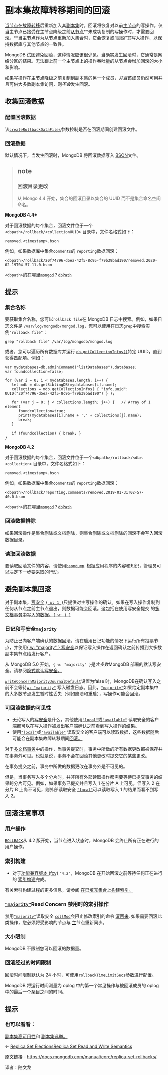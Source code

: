# 副本集故障转移期间的回滚

[当节点在故障转移](https://www.mongodb.com/docs/manual/reference/glossary/#std-term-failover)后重新加入其[副本集](https://www.mongodb.com/docs/manual/reference/glossary/#std-term-replica-set)时，回滚将恢复对以前[主节点](https://www.mongodb.com/docs/manual/reference/glossary/#std-term-primary)的写操作。仅当主节点已接受在主节点降级之前[从节点](https://www.mongodb.com/docs/manual/reference/glossary/#std-term-secondary)**未成功复制的写操作时，才需要回滚。**当主节点作为从节点重新加入集合时，它会恢复或“回滚”其写入操作，以保持数据库与其他节点的一致性。

MongoDB 试图避免回滚，这种情况应该很少见。当确实发生回滚时，它通常是网络分区的结果。无法跟上前一个主节点上的操作吞吐量的从节点会增加回滚的大小和影响。

如果写操作在主节点降级之前复制到副本集的另一个成员，*并且*该成员仍然可用并且可供大多数副本集访问，则*不会*发生回滚。



## 收集回滚数据

### 配置回滚数据

该[`createRollbackDataFiles`](https://www.mongodb.com/docs/manual/reference/parameters/#mongodb-parameter-param.createRollbackDataFiles)参数控制是否在回滚期间创建回滚文件。



### 回滚数据

默认情况下，当发生回滚时，MongoDB 将回滚数据写入 [BSON](https://www.mongodb.com/docs/manual/reference/glossary/#std-term-BSON)文件。

>## note
>
>### 回滚目录更改
>
>从 Mongo 4.4 开始，集合的回滚目录以集合的 UUID 而不是集合命名空间命名。



**MongoDB 4.4+**

对于回滚数据的每个集合，回滚文件位于一个`<dbpath>/rollback/<collectionUUID>` 目录中，文件名格式如下：

```
removed.<timestamp>.bson
```

例如，如果数据库中集合`comments`的 `reporting`数据回滚：

```
<dbpath>/rollback/20f74796-d5ea-42f5-8c95-f79b39bad190/removed.2020-02-19T04-57-11.0.bson
```

`<dbpath>`的[在](https://www.mongodb.com/docs/manual/reference/configuration-options/#mongodb-setting-storage.dbPath)哪里[`mongod`](https://www.mongodb.com/docs/manual/reference/program/mongod/#mongodb-binary-bin.mongod)？[`dbPath`](https://www.mongodb.com/docs/manual/reference/configuration-options/#mongodb-setting-storage.dbPath)



## 提示

### 集合名称

要获取集合名称，您可以`rollback file`在 MongoDB 日志中搜索。例如，如果日志文件是 `/var/log/mongodb/mongod.log`，您可以使用在日志`grep`中搜索实例`"rollback file"`：

```
grep "rollback file" /var/log/mongodb/mongod.log
```

或者，您可以遍历所有数据库并运行 [`db.getCollectionInfos()`](https://www.mongodb.com/docs/manual/reference/method/db.getCollectionInfos/#mongodb-method-db.getCollectionInfos)特定 UUID，直到获得匹配项。例如：

```
var mydatabases=db.adminCommand("listDatabases").databases;
var foundcollection=false;

for (var i = 0; i < mydatabases.length; i++) {
   let mdb = db.getSiblingDB(mydatabases[i].name);
   collections = mdb.getCollectionInfos( { "info.uuid": UUID("20f74796-d5ea-42f5-8c95-f79b39bad190") } );

   for (var j = 0; j < collections.length; j++) {   // Array of 1 element
      foundcollection=true;
      print(mydatabases[i].name + '.' + collections[j].name);
      break;
   }

   if (foundcollection) { break; }
}
```

**MongoDB 4.2**

对于回滚数据的每个集合，回滚文件位于一个`<dbpath>/rollback/<db>.<collection>` 目录中，文件名格式如下：

```
removed.<timestamp>.bson
```

例如，如果数据库中集合`comments`的 `reporting`数据回滚：

```
<dbpath>/rollback/reporting.comments/removed.2019-01-31T02-57-40.0.bson
```

`<dbpath>`的[在](https://www.mongodb.com/docs/manual/reference/configuration-options/#mongodb-setting-storage.dbPath)哪里[`mongod`](https://www.mongodb.com/docs/manual/reference/program/mongod/#mongodb-binary-bin.mongod)？[`dbPath`](https://www.mongodb.com/docs/manual/reference/configuration-options/#mongodb-setting-storage.dbPath)

### 回滚数据排除

如果回滚操作是集合删除或文档删除，则集合删除或文档删除的回滚不会写入回滚数据目录。

### 读取回滚数据

要读取回滚文件的内容，请使用[`bsondump`](https://www.mongodb.com/docs/database-tools/bsondump/#mongodb-binary-bin.bsondump). 根据应用程序的内容和知识，管理员可以决定下一步要采取的行动。



## 避免副本集回滚

对于副本集，[写安全](https://www.mongodb.com/docs/manual/reference/write-concern/) [`{ w: 1 }`](https://www.mongodb.com/docs/manual/reference/write-concern/#mongodb-writeconcern-writeconcern.-number-)只提供对主写操作的确认。如果在写入操作复制到任何从节点之前主节点退出，则数据可能会回滚。这包括在使用写安全提交 的[多文档事务中写入的数据。](https://www.mongodb.com/docs/manual/core/transactions/)[`{ w: 1 }`](https://www.mongodb.com/docs/manual/reference/write-concern/#mongodb-writeconcern-writeconcern.-number-)

### 日记和写安全`majority`

为防止已向客户端确认的数据回滚，请在启用日记功能的情况下运行所有投票节点，并使用[{ w: "majority" } 写安全](https://www.mongodb.com/docs/manual/reference/write-concern/#std-label-wc-w)以保证写入操作在返回确认之前传播到大多数副本集节点给发行客户。

从 MongoDB 5.0 开始，`{ w: "majority" }`是*大多数*MongoDB 部署的默认写安全。请参阅[隐式默认写安全。](https://www.mongodb.com/docs/manual/reference/write-concern/#std-label-wc-default-behavior)

[`writeConcernMajorityJournalDefault`](https://www.mongodb.com/docs/manual/reference/replica-configuration/#mongodb-rsconf-rsconf.writeConcernMajorityJournalDefault)设置为false 时，MongoDB在确认写入之前不会等待[`w: "majority"`](https://www.mongodb.com/docs/manual/reference/write-concern/#mongodb-writeconcern-writeconcern.-majority-) 写入磁盘日志。因此，[`"majority"`](https://www.mongodb.com/docs/manual/reference/write-concern/#mongodb-writeconcern-writeconcern.-majority-)如果给定副本集中的大多数节点发生暂时性丢失（例如崩溃和重启），写操作可能会回滚。

### 可回滚数据的可见性

- 无论写入的[写安全](https://www.mongodb.com/docs/manual/reference/write-concern/)是什么，其他使用[`"local"`](https://www.mongodb.com/docs/manual/reference/read-concern-local/#mongodb-readconcern-readconcern.-local-)或[`"available"`](https://www.mongodb.com/docs/manual/reference/read-concern-available/#mongodb-readconcern-readconcern.-available-) 读取安全的客户端都可以在写入操作被发出客户端确认之前看到写入操作的结果。
- 使用[`"local"`](https://www.mongodb.com/docs/manual/reference/read-concern-local/#mongodb-readconcern-readconcern.-local-)或[`"available"`](https://www.mongodb.com/docs/manual/reference/read-concern-available/#mongodb-readconcern-readconcern.-available-) 读取安全的客户端可以读取数据，这些数据随后可能会在副本集故障转移期间[回滚。](https://www.mongodb.com/docs/manual/core/replica-set-rollbacks/)

对于[多文档事务](https://www.mongodb.com/docs/manual/core/transactions/)中的操作，当事务提交时，事务中所做的所有数据更改都被保存并在事务外可见。也就是说，事务不会在回滚其他更改时提交它的某些更改。

在事务提交之前，事务中所做的数据更改在事务外是不可见的。

但是，当事务写入多个分片时，并非所有外部读取操作都需要等待已提交事务的结果跨分片可见。例如，如果事务已提交并且写入 1 在分片 A 上可见，但写入 2 在分片 B 上尚不可见，则外部读取安全 [`"local"`](https://www.mongodb.com/docs/manual/reference/read-concern-local/#mongodb-readconcern-readconcern.-local-)可以读取写入 1 的结果而看不到写入 2。

## 回滚注意事项

### 用户操作

[`ROLLBACK`](https://www.mongodb.com/docs/manual/reference/replica-states/#mongodb-replstate-replstate.ROLLBACK)从 4.2 版开始，当节点进入状态时，MongoDB 会终止所有正在进行的用户操作。

### 索引构建

- 对于[功能兼容版本 (fcv)](https://www.mongodb.com/docs/manual/reference/command/setFeatureCompatibilityVersion/#std-label-view-fcv) `"4.2"`，MongoDB 在开始回滚之前等待任何正在进行的 [索引构建](https://www.mongodb.com/docs/manual/core/index-creation/#std-label-index-operations)完成。

有关索引构建过程的更多信息，请参阅 [在已填充集合上构建索引。](https://www.mongodb.com/docs/manual/core/index-creation/#std-label-index-operations)

### [`"majority"`](https://www.mongodb.com/docs/manual/reference/read-concern-majority/#mongodb-readconcern-readconcern.-majority-)Read Concern 禁用时的索引操作

禁用[`"majority"`](https://www.mongodb.com/docs/manual/reference/read-concern-majority/#mongodb-readconcern-readconcern.-majority-)读取安全 [`collMod`](https://www.mongodb.com/docs/manual/reference/command/collMod/#mongodb-dbcommand-dbcmd.collMod)会阻止修改索引的命令 [滚回来](https://www.mongodb.com/docs/manual/core/replica-set-rollbacks/#std-label-replica-set-rollbacks). 如果需要回滚此类操作，您必须将受影响的节点与 [主](https://www.mongodb.com/docs/manual/reference/glossary/#std-term-primary)节点重新同步。

### 大小限制

MongoDB 不限制您可以回滚的数据量。



### 回滚经过的时间限制

回滚时间限制默认为 24 小时，可使用[`rollbackTimeLimitSecs`](https://www.mongodb.com/docs/manual/reference/parameters/#mongodb-parameter-param.rollbackTimeLimitSecs)参数进行配置。

MongoDB 将运行时间测量为 oplog 中的第一个常见操作与被回滚成员的 oplog 中的最后一个条目之间的时间。



## 提示

### 也可以看看：

[副本集高可用性](https://www.mongodb.com/docs/manual/core/replica-set-high-availability/)和 [副本集选举。](https://www.mongodb.com/docs/manual/core/replica-set-elections/)

←  [Replica Set Elections](https://www.mongodb.com/docs/manual/core/replica-set-elections/)[Replica Set Read and Write Semantics](https://www.mongodb.com/docs/manual/applications/replication/)

原文链接 - https://docs.mongodb.com/manual/core/replica-set-rollbacks/ 

译者：陆文龙



